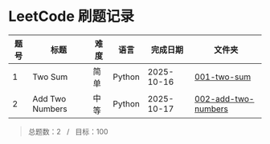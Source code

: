 # LeetCode 刷题记录

| 题号 | 标题 | 难度 | 语言 | 完成日期 | 文件夹 |
| ---- | ---- | ---- | ---- | -------- | ------ |
| 1    | Two Sum | 简单 | Python | 2025-10-16 | [001-two-sum](001-two-sum/) |
| 2    | Add Two Numbers | 中等 | Python | 2025-10-17 | [002-add-two-numbers](002-add-two-numbers/) |

> 总题数：2 &nbsp; / &nbsp; 目标：100